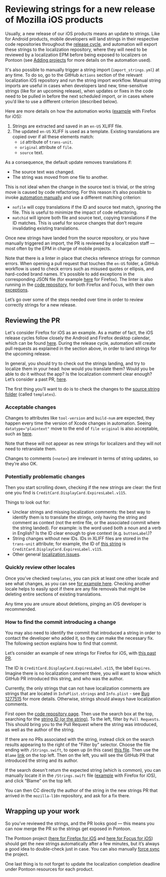 # Reviewing strings for a new release of Mozilla iOS products

Usually, a new release of our iOS products means an update to strings. Like for Android products, mobile developers will land strings in their respective code repositories throughout the [release cycle](https://whattrainisitnow.com/release/), and automation will export these strings to the localization repository, where they will need to be reviewed by a localization EPM before being exposed to localizers on Pontoon (see [Adding projects](adding_projects.md) for more details on the automation used).

It's also possible to manually trigger a string import (`import_strings.yml`) at any time. To do so, go to the GitHub `Actions` section of the relevant localization iOS repository and run the string import workflow.  Manual string imports are useful in cases when developers land new, time-sensitive strings (like for an upcoming release), when updates or fixes in the code need to be pulled in before the next scheduled import, or in cases where you’d like to use a different criterion (described below).

Here are more details on how the automation works ([example](https://github.com/mozilla-l10n/firefoxios-l10n/tree/main/en-US) with Firefox for iOS):

1. Strings are extracted and saved in an `en-US` XLIFF file.
2. The updated `en-US` XLIFF is used as a template. Existing translations are copied over if all these elements match:
   * `id` attribute of `trans-unit`.
   * `original` attribute of `file`.
   * `source` text.

As a consequence, the default update removes translations if:

* The source text was changed.
* The string was moved from one file to another.

This is not ideal when the change in the source text is trivial, or the string move is caused by code refactoring. For this reason it’s also possible to invoke [automation manually](https://github.com/mozilla-l10n/firefoxios-l10n/actions/workflows/import_strings.yml) and use a different matching criterion:

* `nofile` will copy translations if the ID and source text match, ignoring the file. This is useful to minimize the impact of code refactoring.
* `matchid` will ignore both file and source text, copying translations if the ID matches. This is useful for source changes that don’t require invalidating existing translations.

Once new strings have landed from the source repository, or you have manually triggered an import, the PR is reviewed by a localization staff — most often by the EPM in charge of mobile projects.

Note that there is a linter in place that checks reference strings for common errors. When opening a pull request that touches the `en-US` folder, a GitHub workflow is used to check errors such as misused quotes or ellipsis, and hard-coded brand names. It's possible to add exceptions in the corresponding JSON file (for example [here](https://github.com/mozilla-l10n/firefoxios-l10n/blob/main/.github/scripts/linter_config.json) for Firefox). The linter is also running in the [code repository](https://www.google.com/url?q=https://github.com/mozilla-mobile/firefox-ios/blob/main/.github/workflows/firefox-ios-l10n-linter.yml&sa=D&source=docs&ust=1746037647255825&usg=AOvVaw3MCY1fNAvMqld8HNji9kOR), for both Firefox and Focus, with their own [exceptions](https://www.google.com/url?q=https://github.com/mozilla-mobile/firefox-ios/tree/main/.github/l10n&sa=D&source=docs&ust=1746037647255924&usg=AOvVaw0ONmk8hPCN-1jxk9iUfDwK).

Let’s go over some of the steps needed over time in order to review correctly strings for a new release.

## Reviewing the PR

Let's consider Firefox for iOS as an example. As a matter of fact, the iOS release cycles follow closely the Android and Firefox desktop calendar, which can be found [here](https://whattrainisitnow.com). During the release cycle, automation will create pull requests as explained in the section above, in order to land strings for the upcoming release.

In general, you should try to check out the strings landing, and try to localize them in your head: how would you translate them? Would you be able to do it without the app? Is the localization comment clear enough? Let’s consider a past PR, [here](https://github.com/mozilla-l10n/firefoxios-l10n/pull/192).

The first thing you’ll want to do is to check the changes to the [source string folder](https://github.com/mozilla-l10n/firefoxios-l10n/pull/192/files#diff-6f29eb799be1b575316c0187d69a38fce3c63e27e5a22eb180b338ee177e9cae) (called `templates`).

### Acceptable changes

Changes to attributes like `tool-version` and `build-num` are expected, they happen every time the version of Xcode changes in automation. Seeing `datatype="plaintext"` move to the end of `file original` is also acceptable, such as [here](https://github.com/mozilla-l10n/firefoxios-l10n/pull/195/files#diff-6f29eb799be1b575316c0187d69a38fce3c63e27e5a22eb180b338ee177e9caeL3529).

Note that these will not appear as new strings for localizers and they will not need to retranslate them.

Changes to comments (`<note>`) are irrelevant in terms of string updates, so they’re also OK.

### Potentially problematic changes

Then you start scrolling down, checking if the new strings are clear: the first one you find is `CreditCard.DisplayCard.ExpiresLabel.v115`.

Things to look out for:

* Unclear strings and missing localization comments: the best way to identify them is to translate the strings, only having the string and comment as context (not the entire file, or the associated commit where the string landed). For example: is the word used both a noun and a verb in English? Is the ID clear enough to give context (e.g. `buttonLabel`)?
* String changes without new IDs. IDs in XLIFF files are stored in the `trans-unit` attribute; for example, the ID of [this string](https://github.com/mozilla-l10n/firefoxios-l10n/pull/192/files#diff-6f29eb799be1b575316c0187d69a38fce3c63e27e5a22eb180b338ee177e9caeR3201) is `CreditCard.DisplayCard.ExpiresLabel.v115`.
* Other general [localization issues](https://mozilla-l10n.github.io/documentation/localization/dev_best_practices.html).

### Quickly review other locales

Once you’ve checked `templates`, you can pick at least one other locale and see what changes, as you can see [for example here](https://github.com/mozilla-l10n/firefoxios-l10n/pull/192/files#diff-220a1dc4ddc01bbae6a176ba4122aa644042181c78a638b052f45462b758ca6f). Checking another locale helps to easily spot if there are any file removals that might be deleting entire sections of existing translations.

Any time you are unsure about deletions, pinging an iOS developer is recommended.

### How to find the commit introducing a change

You may also need to identify the commit that introduced a string in order to contact the developer who added it, so they can make the necessary fix. The following section explains how to find that commit.

Let’s consider an example of new strings for Firefox for iOS, with [this past PR](https://github.com/mozilla-l10n/firefoxios-l10n/pull/192).

The ID is `CreditCard.DisplayCard.ExpiresLabel.v115`, the label `Expires`. Imagine there is no localization comment there, you will want to know which GitHub PR introduced this string, and who was the author.

Currently, the only strings that can not have localization comments are strings that are located in `InfoPlist.strings` and `Info.plist` \- see [Bug 1277515](https://bugzilla.mozilla.org/show_bug.cgi?id=1277515) for more details. Otherwise, strings should always have localization comments.

First open the [code repository page](https://github.com/mozilla-mobile/firefox-ios). Then use the search box at the top, searching for the [string ID (or the string)](https://github.com/search?q=repo%3Amozilla-mobile%2Ffirefox-ios%20CreditCard.DisplayCard.ExpiresLabel.v115&type=code). To the left, filter by `Pull Requests`. This should bring you to the Pull Request where the string was introduced, as well as the author of the string.

If there are no PRs associated with the string, instead click on the search results appearing to the right of the "Filter by" selector. Choose the file ending with `/Strings.swift`, to open up (in this case) [this file](https://github.com/mozilla-mobile/firefox-ios/blob/4bba2a088f0e5795dca89c10b3194dd97f3c2621/Client/Frontend/Strings.swift#L250). Then use the `Blame` [link](https://github.com/mozilla-mobile/firefox-ios/blame/4bba2a088f0e5795dca89c10b3194dd97f3c2621/Client/Frontend/Strings.swift#L250) on the top left. Then on the left, you will see the GitHub PR that introduced the string and its author.

If the search doesn't return the expected string (which is common), you can manually locate it in the `/Strings.swift` file ([example](https://github.com/mozilla-mobile/firefox-ios/blob/main/firefox-ios/Shared/Strings.swift) with Firefox for iOS), and click “Blame” on the top left.

You can then CC directly the author of the string in the new strings PR that arrived in the `mozilla-l10n` repository, and ask for a fix there.

## Wrapping up your work

So you’ve reviewed the strings, and the PR looks good — this means you can now merge the PR so the strings get exposed in Pontoon.

The Pontoon project ([here for Firefox for iOS](https://pontoon.mozilla.org/projects/firefox-for-ios/) and [here for Focus for iOS](https://pontoon.mozilla.org/projects/focus-for-ios/)) should get the new strings automatically after a few minutes, but it’s always a good idea to double-check just in case. You can also manually [force sync](https://pontoon.mozilla.org/sync/) the project.

One last thing is to not forget to update the localization completion deadline under Pontoon resources for each product.
